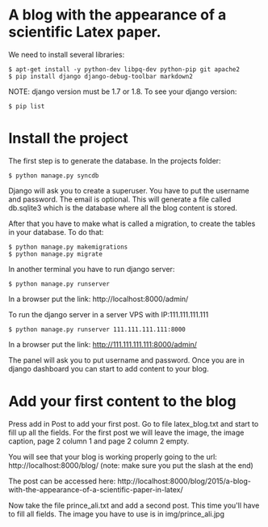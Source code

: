 A blog with the appearance of a scientific Latex paper.
==================

We need to install several libraries:

	$ apt-get install -y python-dev libpq-dev python-pip git apache2
	$ pip install django django-debug-toolbar markdown2

NOTE: django version must be 1.7 or 1.8. To see your django version:

	$ pip list

Install the project
==================================================
The first step is to generate the database. In the projects folder:
  
	$ python manage.py syncdb  
Django will ask you to create a superuser. You have to put the username and password. The email is optional. 
This will generate a file called db.sqlite3 which is the database where all the blog content is stored.

After that you have to make what is called a migration, to create the tables in your database. To do that:
	
	$ python manage.py makemigrations
	$ python manage.py migrate

In another terminal you have to run django server:

	$ python manage.py runserver  
	
In a browser put the link: http://localhost:8000/admin/

To run the django server in a server VPS with IP:111.111.111.111

	$ python manage.py runserver 111.111.111.111:8000 

In a browser put the link: http://111.111.111.111:8000/admin/

The panel will ask you to put username and password. Once you are in django dashboard you can start to add content to
your blog.

Add your first content to the blog
==================================================

Press add in Post to add your first post. Go to file latex_blog.txt and start to fill up all the fields. For the first
post we will leave the image, the image caption, page 2 column 1 and page 2 column 2 empty.

You will see that your blog is working properly going to the url: http://localhost:8000/blog/ (note: make sure you put the slash at the end)

The post can be accessed here: http://localhost:8000/blog/2015/a-blog-with-the-appearance-of-a-scientific-paper-in-latex/

Now take the file prince_ali.txt and add a second post. This time you'll have to fill all fields. The image you have to use
is in img/prince_ali.jpg



